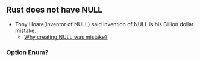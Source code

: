 ## Rust does not have NULL 
- Tony Hoare(inventor of NULL) said invention of NULL is his Billion dollar mistake.
  - [Why creating NULL was mistake?](Why_creating_NULL_was_mistake)

### Option Enum?

